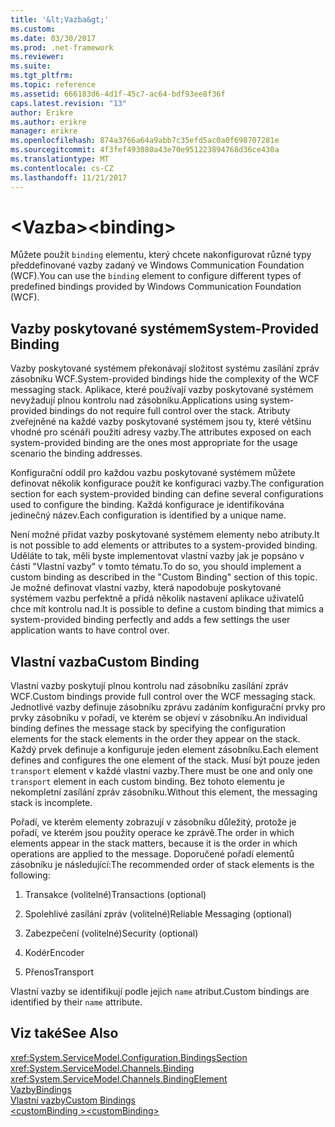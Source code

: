```yaml
---
title: '&lt;Vazba&gt;'
ms.custom: 
ms.date: 03/30/2017
ms.prod: .net-framework
ms.reviewer: 
ms.suite: 
ms.tgt_pltfrm: 
ms.topic: reference
ms.assetid: 666183d6-4d1f-45c7-ac64-bdf93ee8f36f
caps.latest.revision: "13"
author: Erikre
ms.author: erikre
manager: erikre
ms.openlocfilehash: 874a3766a64a9abb7c35efd5ac0a0f698707281e
ms.sourcegitcommit: 4f3fef493080a43e70e951223894768d36ce430a
ms.translationtype: MT
ms.contentlocale: cs-CZ
ms.lasthandoff: 11/21/2017
---
```

# <a name="ltbindinggt"></a><span data-ttu-id="ddd45-102">&lt;Vazba&gt;</span><span class="sxs-lookup"><span data-stu-id="ddd45-102">&lt;binding&gt;</span></span>
<span data-ttu-id="ddd45-103">Můžete použít `binding` elementu, který chcete nakonfigurovat různé typy předdefinované vazby zadaný ve Windows Communication Foundation (WCF).</span><span class="sxs-lookup"><span data-stu-id="ddd45-103">You can use the `binding` element to configure different types of predefined bindings provided by Windows Communication Foundation (WCF).</span></span>  
  
## <a name="system-provided-binding"></a><span data-ttu-id="ddd45-104">Vazby poskytované systémem</span><span class="sxs-lookup"><span data-stu-id="ddd45-104">System-Provided Binding</span></span>  
 <span data-ttu-id="ddd45-105">Vazby poskytované systémem překonávají složitost systému zasílání zpráv zásobníku WCF.</span><span class="sxs-lookup"><span data-stu-id="ddd45-105">System-provided bindings hide the complexity of the WCF messaging stack.</span></span> <span data-ttu-id="ddd45-106">Aplikace, které používají vazby poskytované systémem nevyžadují plnou kontrolu nad zásobníku.</span><span class="sxs-lookup"><span data-stu-id="ddd45-106">Applications using system-provided bindings do not require full control over the stack.</span></span> <span data-ttu-id="ddd45-107">Atributy zveřejněné na každé vazby poskytované systémem jsou ty, které většinu vhodné pro scénáři použití adresy vazby.</span><span class="sxs-lookup"><span data-stu-id="ddd45-107">The attributes exposed on each system-provided binding are the ones most appropriate for the usage scenario the binding addresses.</span></span>  
  
 <span data-ttu-id="ddd45-108">Konfigurační oddíl pro každou vazbu poskytované systémem můžete definovat několik konfigurace použít ke konfiguraci vazby.</span><span class="sxs-lookup"><span data-stu-id="ddd45-108">The configuration section for each system-provided binding can define several configurations used to configure the binding.</span></span> <span data-ttu-id="ddd45-109">Každá konfigurace je identifikována jedinečný název.</span><span class="sxs-lookup"><span data-stu-id="ddd45-109">Each configuration is identified by a unique name.</span></span>  
  
 <span data-ttu-id="ddd45-110">Není možné přidat vazby poskytované systémem elementy nebo atributy.</span><span class="sxs-lookup"><span data-stu-id="ddd45-110">It is not possible to add elements or attributes to a system-provided binding.</span></span> <span data-ttu-id="ddd45-111">Uděláte to tak, měli byste implementovat vlastní vazby jak je popsáno v části "Vlastní vazby" v tomto tématu.</span><span class="sxs-lookup"><span data-stu-id="ddd45-111">To do so, you should implement a custom binding as described in the "Custom Binding" section of this topic.</span></span> <span data-ttu-id="ddd45-112">Je možné definovat vlastní vazby, která napodobuje poskytované systémem vazbu perfektně a přidá několik nastavení aplikace uživatelů chce mít kontrolu nad.</span><span class="sxs-lookup"><span data-stu-id="ddd45-112">It is possible to define a custom binding that mimics a system-provided binding perfectly and adds a few settings the user application wants to have control over.</span></span>  
  
## <a name="custom-binding"></a><span data-ttu-id="ddd45-113">Vlastní vazba</span><span class="sxs-lookup"><span data-stu-id="ddd45-113">Custom Binding</span></span>  
 <span data-ttu-id="ddd45-114">Vlastní vazby poskytují plnou kontrolu nad zásobníku zasílání zpráv WCF.</span><span class="sxs-lookup"><span data-stu-id="ddd45-114">Custom bindings provide full control over the WCF messaging stack.</span></span> <span data-ttu-id="ddd45-115">Jednotlivé vazby definuje zásobníku zprávu zadáním konfigurační prvky pro prvky zásobníku v pořadí, ve kterém se objeví v zásobníku.</span><span class="sxs-lookup"><span data-stu-id="ddd45-115">An individual binding defines the message stack by specifying the configuration elements for the stack elements in the order they appear on the stack.</span></span> <span data-ttu-id="ddd45-116">Každý prvek definuje a konfiguruje jeden element zásobníku.</span><span class="sxs-lookup"><span data-stu-id="ddd45-116">Each element defines and configures the one element of the stack.</span></span> <span data-ttu-id="ddd45-117">Musí být pouze jeden `transport` element v každé vlastní vazby.</span><span class="sxs-lookup"><span data-stu-id="ddd45-117">There must be one and only one `transport` element in each custom binding.</span></span> <span data-ttu-id="ddd45-118">Bez tohoto elementu je nekompletní zasílání zpráv zásobníku.</span><span class="sxs-lookup"><span data-stu-id="ddd45-118">Without this element, the messaging stack is incomplete.</span></span>  
  
 <span data-ttu-id="ddd45-119">Pořadí, ve kterém elementy zobrazují v zásobníku důležitý, protože je pořadí, ve kterém jsou použity operace ke zprávě.</span><span class="sxs-lookup"><span data-stu-id="ddd45-119">The order in which elements appear in the stack matters, because it is the order in which operations are applied to the message.</span></span> <span data-ttu-id="ddd45-120">Doporučené pořadí elementů zásobníku je následující:</span><span class="sxs-lookup"><span data-stu-id="ddd45-120">The recommended order of stack elements is the following:</span></span>  
  
1.  <span data-ttu-id="ddd45-121">Transakce (volitelné)</span><span class="sxs-lookup"><span data-stu-id="ddd45-121">Transactions (optional)</span></span>  
  
2.  <span data-ttu-id="ddd45-122">Spolehlivé zasílání zpráv (volitelné)</span><span class="sxs-lookup"><span data-stu-id="ddd45-122">Reliable Messaging (optional)</span></span>  
  
3.  <span data-ttu-id="ddd45-123">Zabezpečení (volitelné)</span><span class="sxs-lookup"><span data-stu-id="ddd45-123">Security (optional)</span></span>  
  
4.  <span data-ttu-id="ddd45-124">Kodér</span><span class="sxs-lookup"><span data-stu-id="ddd45-124">Encoder</span></span>  
  
5.  <span data-ttu-id="ddd45-125">Přenos</span><span class="sxs-lookup"><span data-stu-id="ddd45-125">Transport</span></span>  
  
 <span data-ttu-id="ddd45-126">Vlastní vazby se identifikují podle jejich `name` atribut.</span><span class="sxs-lookup"><span data-stu-id="ddd45-126">Custom bindings are identified by their `name` attribute.</span></span>  
  
## <a name="see-also"></a><span data-ttu-id="ddd45-127">Viz také</span><span class="sxs-lookup"><span data-stu-id="ddd45-127">See Also</span></span>  
 <xref:System.ServiceModel.Configuration.BindingsSection>  
 <xref:System.ServiceModel.Channels.Binding>  
 <xref:System.ServiceModel.Channels.BindingElement>  
 [<span data-ttu-id="ddd45-128">Vazby</span><span class="sxs-lookup"><span data-stu-id="ddd45-128">Bindings</span></span>](../../../docs/framework/wcf/bindings.md)  
 [<span data-ttu-id="ddd45-129">Vlastní vazby</span><span class="sxs-lookup"><span data-stu-id="ddd45-129">Custom Bindings</span></span>](../../../docs/framework/wcf/extending/custom-bindings.md)  
 [<span data-ttu-id="ddd45-130">\<customBinding ></span><span class="sxs-lookup"><span data-stu-id="ddd45-130">\<customBinding></span></span>](../../../docs/framework/configure-apps/file-schema/wcf/custombinding.md)
